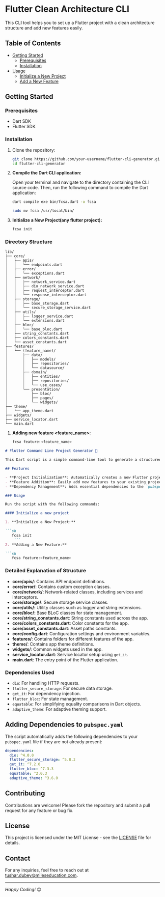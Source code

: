 # Flutter Clean Architecture CLI

This CLI tool helps you to set up a Flutter project with a clean architecture structure and add new features easily.

## Table of Contents

- [Getting Started](#getting-started)
    - [Prerequisites](#prerequisites)
    - [Installation](#installation)
- [Usage](#usage)
    - [Initialize a New Project](#initialize-a-new-project)
    - [Add a New Feature](#add-a-new-feature)

## Getting Started

### Prerequisites

- Dart SDK
- Flutter SDK

### Installation

1. Clone the repository:
    ```bash
    git clone https://github.com/your-username/flutter-cli-generator.git
    cd flutter-cli-generator
    ```

2. **Compile the Dart CLI application:**

   Open your terminal and navigate to the directory containing the CLI source code. Then, run the following command to compile the Dart application:

   ```bash
   dart compile exe bin/fcsa.dart -o fcsa
    ```

   ```bash
   sudo mv fcsa /usr/local/bin/
    ```

3. **Initialize a New Project(any flutter project):**

   ```bash
   fcsa init
    ```


### Directory Structure

```plaintext
lib/
├── core/
│   ├── apis/
│   │   └── endpoints.dart
│   ├── error/
│   │   └── exceptions.dart
│   ├── network/
│   │   ├── network_service.dart
│   │   ├── dio_network_service.dart
│   │   ├── request_interceptor.dart
│   │   └── response_interceptor.dart
│   ├── storage/
│   │   ├── base_storage.dart
│   │   └── secure_storage_service.dart
│   ├── utils/
│   │   ├── logger_service.dart
│   │   └── extensions.dart
│   ├── bloc/
│   │   └── base_bloc.dart
│   ├── string_constants.dart
│   ├── colors_constants.dart
│   └── asset_constants.dart
├── features/
│   └── (feature_name)/
│       ├── data/
│       │   ├── models/
│       │   ├── repositories/
│       │   └── datasource/
│       ├── domain/
│       │   ├── entities/
│       │   ├── repositories/
│       │   └── use_cases/
│       └── presentation/
│           ├── bloc/
│           ├── pages/
│           └── widgets/
├── theme/
│   └── app_theme.dart
├── widgets/
├── service_locator.dart
└── main.dart
```
1. **Adding new feature <feature_name>:**

   ```bash
   fcsa feature:<feature_name>
    ```




```markdown
# Flutter Command Line Project Generator 🚀

This Dart script is a simple command-line tool to generate a structured Flutter project with pre-configured dependencies and folder structures. It also allows adding new features to the existing project with a single command.

## Features

- **Project Initialization**: Automatically creates a new Flutter project structure with pre-defined directories and files.
- **Feature Addition**: Easily add new features to your existing project with necessary files and directories.
- **Dependency Management**: Adds essential dependencies to the `pubspec.yaml` file.

### Usage

Run the script with the following commands:

#### Initialize a new project

1. **Initialize a New Project:**

```sh
   fcsa init
    ```
2. **Adding a New Feature:**

```sh
   fcsa feature:<feature_name>
   ```

### Detailed Explanation of Structure

- **core/apis/**: Contains API endpoint definitions.
- **core/error/**: Contains custom exception classes.
- **core/network/**: Network-related classes, including services and interceptors.
- **core/storage/**: Secure storage service classes.
- **core/utils/**: Utility classes such as logger and string extensions.
- **core/bloc/**: Base BLoC classes for state management.
- **core/string_constants.dart**: String constants used across the app.
- **core/colors_constants.dart**: Color constants for the app.
- **core/asset_constants.dart**: Asset paths constants.
- **core/config.dart**: Configuration settings and environment variables.
- **features/**: Contains folders for different features of the app.
- **theme/**: Contains app theme definitions.
- **widgets/**: Common widgets used in the app.
- **service_locator.dart**: Service locator setup using `get_it`.
- **main.dart**: The entry point of the Flutter application.

### Dependencies Used

- `dio`: For handling HTTP requests.
- `flutter_secure_storage`: For secure data storage.
- `get_it`: For dependency injection.
- `flutter_bloc`: For state management.
- `equatable`: For simplifying equality comparisons in Dart objects.
- `adaptive_theme`: For adaptive theming support.

## Adding Dependencies to `pubspec.yaml`

The script automatically adds the following dependencies to your `pubspec.yaml` file if they are not already present:

```yaml
dependencies:
  dio: ^4.0.0
  flutter_secure_storage: ^5.0.2
  get_it: ^7.2.0
  flutter_bloc: ^7.3.3
  equatable: ^2.0.3
  adaptive_theme: ^3.6.0
```

## Contributing

Contributions are welcome! Please fork the repository and submit a pull request for any feature or bug fix.

## License

This project is licensed under the MIT License - see the [LICENSE](LICENSE) file for details.

## Contact

For any inquiries, feel free to reach out at tushar.dubey@mileseducation.com.

---

*Happy Coding!* 😊
```
